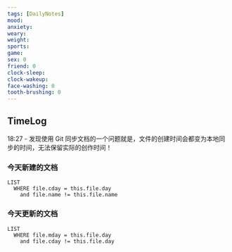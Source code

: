 ```yaml
---
tags: [DailyNotes]
mood: 
anxiety: 
weary: 
weight:
sports: 
game:
sex: 0
friend: 0
clock-sleep:
clock-wakeup:
face-washing: 0
tooth-brushing: 0
---
```


## TimeLog

18:27 - 发现使用 Git 同步文档的一个问题就是，文件的创建时间会都变为本地同步的时间，无法保留实际的创作时间！

### 今天新建的文档
```dataview
LIST 
  WHERE file.cday = this.file.day
    and file.name != this.file.name
```

### 今天更新的文档
```dataview
LIST
  WHERE file.mday = this.file.day
    and file.cday != this.file.day
```
